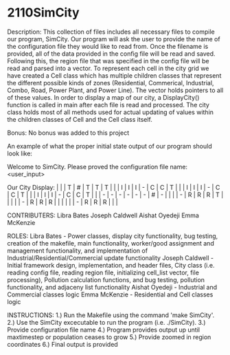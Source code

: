 # 2110SimCity

Description:
This collection of files includes all necessary files to compile our program, SimCity. Our program will ask the user to provide the name of the configuration file they would like to read from. Once the filename is provided, all of the data provided in the config file will be read and saved. Following this, the region file that was specified in the config file will be read and parsed into a
vector. To represent each cell in the city grid we have created a Cell class which has multiple children classes that
represent the different possible kinds of zones (Residential, Commerical, Industrial, Combo, Road, Power Plant, and Power Line). The vector holds pointers to all of these values. In order to display a map of our city, a DisplayCity()
function is called in main after each file is read and processed. The city class holds most of all methods used for actual updating of values within the children classes of Cell and the Cell class itself.

Bonus:
No bonus was added to this project

An example of what the proper initial state output of our program should look like:

Welcome to SimCity.
Please proved the configuration file name: <user_input>

Our City Display:
|   |   | T | # | T | T | T |   |
| I | I | I | - | C | C | T |   |
| I | I | I | - | C | C | T |   |
| I | I | I | - | C | C | T |   |
| - | - | - | - | - | - | # | - |
|   |   | - | R | R | R | T |   |
|   |   | - | R | R | R |   |   |
|   |   | - | R | R | R |   |   |

CONTRIBUTERS:
Libra Bates
Joseph Caldwell
Aishat Oyedeji
Emma McKenzie

ROLES:
Libra Bates - Power classes, display city functionality, bug testing, creation of the makefile, main functionality, worker/good assignment and management functionality, and implementation of Industrial/Residential/Commercial update functionality
Joseph Caldwell - Initial framework design, implementation, and header files, City class (i.e. reading config file, reading region file, initializing cell_list vector, file processing), Pollution calculation functions, and bug testing,
pollution functionality, and adjaceny list functionality
Aishat Oyedeji - Industrial and Commercial classes logic
Emma McKenzie - Residential and Cell classes logic

INSTRUCTIONS:
1.) Run the Makefile using the command 'make SimCity'.
2.) Use the SimCity excecutable to run the program (i.e. ./SimCity).
3.) Provide configuration file name
4.) Program provides output up until maxtimestep or population ceases to grow
5.) Provide zoomed in region coordinates
6.) Final output is provided
